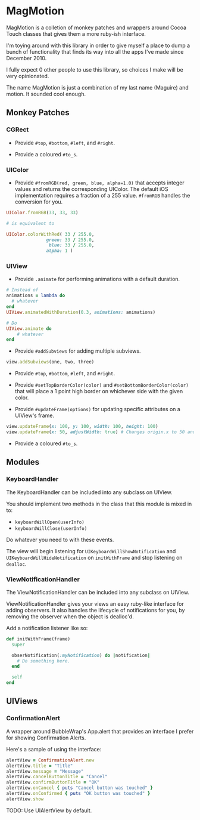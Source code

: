 # MagMotion

MagMotion is a colletion of monkey patches and wrappers around Cocoa Touch classes that gives them a more ruby-ish interface.

I'm toying around with this library in order to give myself a place to dump a bunch of functionality that finds its way into all the apps I've made since December 2010.

I fully expect 0 other people to use this library, so choices I make will be very opinionated.

The name MagMotion is just a combination of my last name (Maguire) and motion. It sounded cool enough.

## Monkey Patches

### CGRect

- Provide `#top`, `#bottom`, `#left`, and `#right`.

- Provide a coloured `#to_s`.

### UIColor

- Provide `#fromRGB(red, green, blue, alpha=1.0)` that accepts integer values and returns the corresponding UIColor. The default iOS implementation requires a fraction of a 255 value. `#fromRGB` handles the conversion for you.

```ruby
UIColor.fromRGB(33, 33, 33)

# is equivalent to

UIColor.colorWithRed( 33 / 255.0,
               green: 33 / 255.0,
                blue: 33 / 255.0,
               alpha: 1 )
```

### UIView

- Provide `.animate` for performing animations with a default duration.

```ruby
# Instead of
animations = lambda do
  # whatever
end
UIView.animatedWithDuration(0.3, animations: animations)

# Do
UIView.animate do
    # whatever
end
```

- Provide `#addSubviews` for adding multiple subviews.

```ruby
view.addSubviews(one, two, three)
```

- Provide `#top`, `#bottom`, `#left`, and `#right`.

- Provide `#setTopBorderColor(color)` and `#setBottomBorderColor(color)` that will place a 1 point high border on whichever side with the given color.

- Provide `#updateFrame(options)` for updating specific attributes on a UIView's frame.

```ruby
view.updateFrame(x: 100, y: 100, width: 100, height: 100)
view.updateFrame(x: 50, adjustWidth: true) # Changes origin.x to 50 and size.width to 150
```

- Provide a coloured `#to_s`.

## Modules

### KeyboardHandler

The KeyboardHandler can be included into any subclass on UIView.

You should implement two methods in the class that this module is mixed in to:

- `keyboardWillOpen(userInfo)`
- `keyboardWillClose(userInfo)`

Do whatever you need to with these events.

The view will begin listening for `UIKeyboardWillShowNotification` and `UIKeyboardWillHideNotification` on `initWithFrame` and stop listening on `dealloc`.

### ViewNotificationHandler

The ViewNotificationHandler can be included into any subclass on UIView.

ViewNotificationHandler gives your views an easy ruby-like interface for adding observers. It also handles the lifecycle of notifications for you, by removing the observer when the object is dealloc'd.

Add a notification listener like so:

```ruby
def initWithFrame(frame)
  super

  obserNotification(:myNotification) do |notification|
    # Do something here.
  end

  self
end
```

## UIViews

### ConfirmationAlert

A wrapper around BubbleWrap's App.alert that provides an interface I prefer for showing Confirmation Alerts.

Here's a sample of using the interface:

```ruby
alertView = ConfirmationAlert.new
alertView.title = "Title"
alertView.message = "Message"
alertView.cancelButtonTitle = "Cancel"
alertView.confirmButtonTitle = "OK"
alertView.onCancel { puts "Cancel button was touched" }
alertView.onConfirmed { puts "OK button was touched" }
alertView.show
```

TODO: Use UIAlertView by default.
